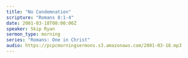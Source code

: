 ```yaml
---
title: "No Condemnation"
scripture: "Romans 8:1-4"
date: 2001-03-18T00:00:00Z
speaker: Skip Ryan
sermon_type: morning
series: "Romans: One in Christ"
audio: https://pcpcmorningsermons.s3.amazonaws.com/2001-03-18.mp3 
---
```




